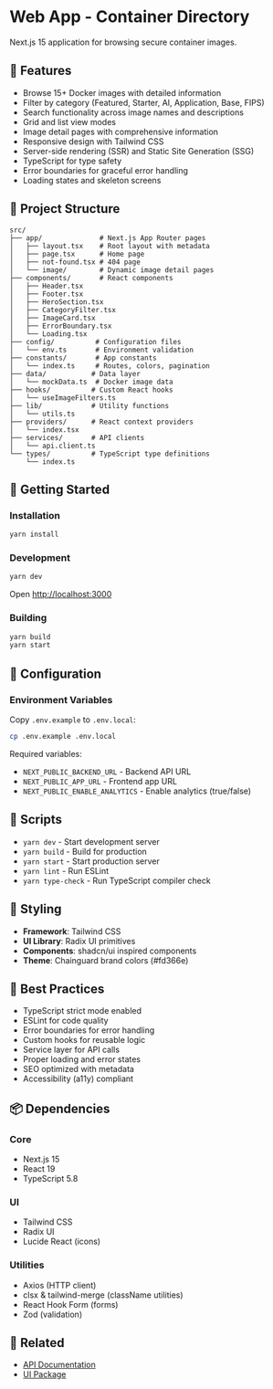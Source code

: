 # Web App - Container Directory

Next.js 15 application for browsing secure container images.

## 🎯 Features

- Browse 15+ Docker images with detailed information
- Filter by category (Featured, Starter, AI, Application, Base, FIPS)
- Search functionality across image names and descriptions
- Grid and list view modes
- Image detail pages with comprehensive information
- Responsive design with Tailwind CSS
- Server-side rendering (SSR) and Static Site Generation (SSG)
- TypeScript for type safety
- Error boundaries for graceful error handling
- Loading states and skeleton screens

## 📁 Project Structure

```
src/
├── app/              # Next.js App Router pages
│   ├── layout.tsx    # Root layout with metadata
│   ├── page.tsx      # Home page
│   ├── not-found.tsx # 404 page
│   └── image/        # Dynamic image detail pages
├── components/       # React components
│   ├── Header.tsx
│   ├── Footer.tsx
│   ├── HeroSection.tsx
│   ├── CategoryFilter.tsx
│   ├── ImageCard.tsx
│   ├── ErrorBoundary.tsx
│   └── Loading.tsx
├── config/          # Configuration files
│   └── env.ts       # Environment validation
├── constants/       # App constants
│   └── index.ts     # Routes, colors, pagination
├── data/           # Data layer
│   └── mockData.ts  # Docker image data
├── hooks/          # Custom React hooks
│   └── useImageFilters.ts
├── lib/            # Utility functions
│   └── utils.ts
├── providers/      # React context providers
│   └── index.tsx
├── services/       # API clients
│   └── api.client.ts
└── types/          # TypeScript type definitions
    └── index.ts
```

## 🚀 Getting Started

### Installation

```bash
yarn install
```

### Development

```bash
yarn dev
```

Open [http://localhost:3000](http://localhost:3000)

### Building

```bash
yarn build
yarn start
```

## 🔧 Configuration

### Environment Variables

Copy `.env.example` to `.env.local`:

```bash
cp .env.example .env.local
```

Required variables:
- `NEXT_PUBLIC_BACKEND_URL` - Backend API URL
- `NEXT_PUBLIC_APP_URL` - Frontend app URL
- `NEXT_PUBLIC_ENABLE_ANALYTICS` - Enable analytics (true/false)

## 📝 Scripts

- `yarn dev` - Start development server
- `yarn build` - Build for production
- `yarn start` - Start production server
- `yarn lint` - Run ESLint
- `yarn type-check` - Run TypeScript compiler check

## 🎨 Styling

- **Framework**: Tailwind CSS
- **UI Library**: Radix UI primitives
- **Components**: shadcn/ui inspired components
- **Theme**: Chainguard brand colors (#fd366e)

## 🧪 Best Practices

- TypeScript strict mode enabled
- ESLint for code quality
- Error boundaries for error handling
- Custom hooks for reusable logic
- Service layer for API calls
- Proper loading and error states
- SEO optimized with metadata
- Accessibility (a11y) compliant

## 📦 Dependencies

### Core
- Next.js 15
- React 19
- TypeScript 5.8

### UI
- Tailwind CSS
- Radix UI
- Lucide React (icons)

### Utilities
- Axios (HTTP client)
- clsx & tailwind-merge (className utilities)
- React Hook Form (forms)
- Zod (validation)

## 🔗 Related

- [API Documentation](../api/README.md)
- [UI Package](../../packages/ui/README.md)
